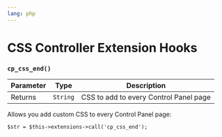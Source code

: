 ```yaml
---
lang: php
---
```


<!--
    This source file is part of the open source project
    ExpressionEngine User Guide (https://github.com/ExpressionEngine/ExpressionEngine-User-Guide)

    @link      https://expressionengine.com/
    @copyright Copyright (c) 2003-2020, Packet Tide, LLC (https://www.packettide.com)
    @license   https://expressionengine.com/license Licensed under Apache License, Version 2.0
-->

# CSS Controller Extension Hooks

### `cp_css_end()`

| Parameter | Type     | Description                            |
| --------- | -------- | -------------------------------------- |
| Returns   | `String` | CSS to add to every Control Panel page |

Allows you add custom CSS to every Control Panel page:

    $str = $this->extensions->call('cp_css_end');
